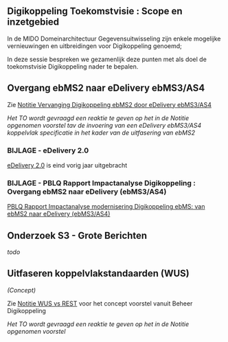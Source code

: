 
## Digikoppeling Toekomstvisie : Scope en inzetgebied

In de MIDO Domeinarchitectuur Gegevensuitwisseling zijn enkele mogelijke vernieuwingen en uitbreidingen voor Digikoppeling genoemd;

In deze sessie bespreken we gezamenlijk deze punten met als doel de toekomstvisie Digikoppeling nader te bepalen.

## Overgang ebMS2 naar eDelivery ebMS3/AS4

Zie [Notitie Vervanging Digikoppeling ebMS2 door eDelivery ebMS3/AS4](https://github.com/Logius-standaarden/Overleg/blob/main/Digikoppeling/2025-03-19/vergaderstukken/Notitie_Invoering_Digikoppeling_eDelivery_ebMS3-AS4.md)

_Het TO wordt gevraagd een reaktie te geven op het in de Notitie opgenomen voorstel tav de invoering van een eDelivery ebMS3/AS4 koppelvlak specificatie in het kader van de uitfasering van ebMS2_

### BIJLAGE - eDelivery 2.0
[eDelivery 2.0](https://ec.europa.eu/digital-building-blocks/sites/pages/viewpage.action?pageId=848625744) is eind vorig jaar uitgebracht


### BIJLAGE - PBLQ Rapport Impactanalyse Digikoppeling : Overgang ebMS2 naar eDelivery (ebMS3/AS4)

[PBLQ Rapport Impactanalyse modernisering Digikoppeling ebMS: 
van ebMS2 naar eDelivery (ebMS3/AS4)](https://github.com/Logius-standaarden/Overleg/blob/main/Digikoppeling/2024-03-06/Rapport%20Impactanalyse%20modernisering%20Digikoppeling%20ebMS%20-%20v1.1%20definitief%2019%20januari%202024.pdf)

## Onderzoek S3 - Grote Berichten

_todo_

## Uitfaseren koppelvlakstandaarden (WUS)

_(Concept)_

Zie [Notitie WUS vs REST](https://github.com/Logius-standaarden/Overleg/blob/main/Digikoppeling/2025-03-19/concepten/WUS_vs_REST.md) voor het concept voorstel vanuit Beheer Digikoppeling

_Het TO wordt gevraagd een reaktie te geven op het in de Notitie opgenomen voorstel_



